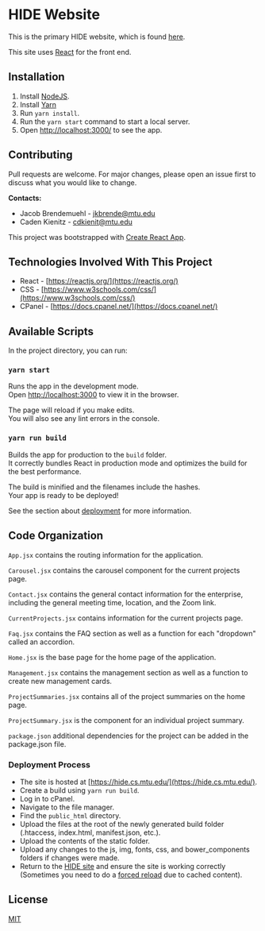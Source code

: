 # HIDE Website

This is the primary HIDE website, which is found [here](http://hide.cs.mtu.edu/).

This site uses [React](https://reactjs.org/) for the front end.

## Installation

1. Install [NodeJS](https://nodejs.org/en/).
2. Install [Yarn](https://classic.yarnpkg.com/lang/en/docs/install/#windows-stable)
2. Run ```yarn install```.
3. Run the ```yarn start``` command to start a local server.
4. Open <http://localhost:3000/> to see the app.

## Contributing
Pull requests are welcome. For major changes, please open an issue first to discuss what you would like to change.

**Contacts:** 
 - Jacob Brendemuehl - <jkbrende@mtu.edu>
 - Caden Kienitz - <cdkienit@mtu.edu>

This project was bootstrapped with [Create React App](https://github.com/facebook/create-react-app).

## Technologies Involved With This Project
- React - [https://reactjs.org/](https://reactjs.org/)
- CSS - [https://www.w3schools.com/css/](https://www.w3schools.com/css/)
- CPanel - [https://docs.cpanel.net/](https://docs.cpanel.net/)

## Available Scripts

In the project directory, you can run:

### `yarn start`

Runs the app in the development mode.<br />
Open [http://localhost:3000](http://localhost:3000) to view it in the browser.

The page will reload if you make edits.<br />
You will also see any lint errors in the console.

### `yarn run build`

Builds the app for production to the `build` folder.<br />
It correctly bundles React in production mode and optimizes the build for the best performance.

The build is minified and the filenames include the hashes.<br />
Your app is ready to be deployed!

See the section about [deployment](https://facebook.github.io/create-react-app/docs/deployment) for more information.

## Code Organization
`App.jsx` contains the routing information for the application.

`Carousel.jsx` contains the carousel component for the current projects page.

`Contact.jsx` contains the general contact information for the enterprise, including the general meeting time, location, and the Zoom link.

`CurrentProjects.jsx` contains information for the current projects page.

`Faq.jsx` contains the FAQ section as well as a function for each "dropdown" called an accordion.

`Home.jsx` is the base page for the home page of the application.

`Management.jsx` contains the management section as well as a function to create new management cards.

`ProjectSummaries.jsx` contains all of the project summaries on the home page.

`ProjectSummary.jsx` is the component for an individual project summary.

`package.json` additional dependencies for the project can be added in the package.json file.

### Deployment Process
- The site is hosted at [https://hide.cs.mtu.edu/](https://hide.cs.mtu.edu/).
- Create a build using `yarn run build`.
- Log in to cPanel.
- Navigate to the file manager.
- Find the `public_html` directory.
- Upload the files at the root of the newly generated build folder (.htaccess, index.html, manifest.json, etc.).
- Upload the contents of the static folder.
- Upload any changes to the js, img, fonts, css, and bower_components folders if changes were made.
- Return to the [HIDE site](https://hide.cs.mtu.edu/) and ensure the site is working correctly (Sometimes you need to do a [forced reload](https://www.howtogeek.com/672607/how-to-hard-refresh-your-web-browser-to-bypass-your-cache/#:~:text=There%20are%20also%20keyboard%20shortcuts,Press%20Shift%2BCommand%2BR.) due to cached content).

## License
[MIT](https://choosealicense.com/licenses/mit/)
